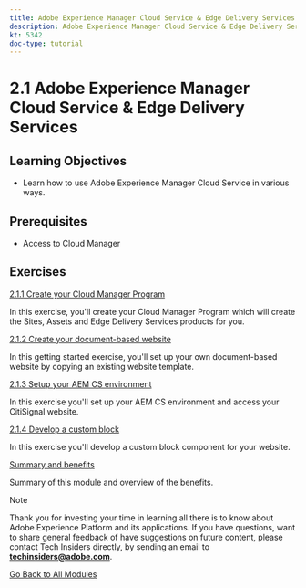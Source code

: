 ```yaml
---
title: Adobe Experience Manager Cloud Service & Edge Delivery Services
description: Adobe Experience Manager Cloud Service & Edge Delivery Services
kt: 5342
doc-type: tutorial
---
```

# 2.1 Adobe Experience Manager Cloud Service & Edge Delivery Services

## Learning Objectives

- Learn how to use Adobe Experience Manager Cloud Service in various ways.

## Prerequisites

- Access to Cloud Manager 

## Exercises

[2.1.1 Create your Cloud Manager Program](./ex1.md)

In this exercise, you'll create your Cloud Manager Program which will create the Sites, Assets and Edge Delivery Services products for you.

[2.1.2 Create your document-based website](./ex2.md)

In this getting started exercise, you'll set up your own document-based website by copying an existing website template.

[2.1.3 Setup your AEM CS environment](./ex3.md)

In this exercise you'll set up your AEM CS environment and access your CitiSignal website.

[2.1.4 Develop a custom block](./ex4.md)

In this exercise you'll develop a custom block component for your website.

[Summary and benefits](./summary.md)

Summary of this module and overview of the benefits.

>[!NOTE]
>
>Thank you for investing your time in learning all there is to know about Adobe Experience Platform and its applications. If you have questions, want to share general feedback of have suggestions on future content, please contact Tech Insiders directly, by sending an email to **techinsiders@adobe.com**.

[Go Back to All Modules](../../../overview.md)
